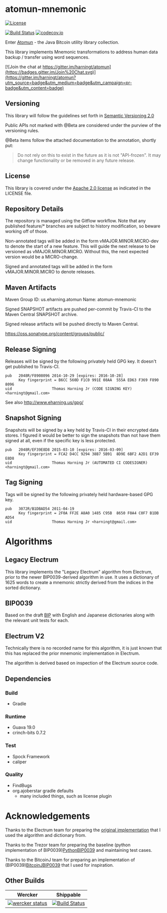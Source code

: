 # atomun-mnemonic

[![License](http://img.shields.io/badge/license-Apache_2-red.svg)][Apache2.0]

[![Build Status](https://travis-ci.org/harningt/atomun-mnemonic.svg?branch=develop)](https://travis-ci.org/harningt/atomun-mnemonic) [![codecov.io](https://codecov.io/github/harningt/atomun-mnemonic/coverage.svg?branch=develop)](https://codecov.io/github/harningt/atomun-mnemonic?branch=develop)

Enter [Atomun](https://github.com/harningt/atomun) - the Java Bitcoin utility library collection.

This library implements Mnemonic transformations to address human data
backup / transfer using word sequences.

[![Join the chat at https://gitter.im/harningt/atomun](https://badges.gitter.im/Join%20Chat.svg)](https://gitter.im/harningt/atomun?utm_source=badge&utm_medium=badge&utm_campaign=pr-badge&utm_content=badge)


## Versioning

This library will follow the guidelines set forth in [Semantic Versioning 2.0][SemVer2.0]

Public APIs not marked with @Beta are considered under the purview of the versioning rules.

@Beta items follow the attached documentation to the annotation, shortly put:

> Do not rely on this to exist in the future as it is not "API-frozen".
> It may change functionality or be removed in any future release.

## License

This library is covered under the [Apache 2.0 license][Apache2.0] as indicated in the LICENSE file.

## Repository Details

The repository is managed using the Gitflow workflow. Note that any published
feature/* branches are subject to history modification, so beware working
off of those.

Non-annotated tags will be added in the form vMAJOR.MINOR.MICRO-dev to denote the
start of a new feature. This will guide the next release to be versioned as
vMAJOR.MINOR.MICRO. Without this, the next expected version would be a MICRO-change.

Signed and annotated tags will be added in the form vMAJOR.MINOR.MICRO to denote
releases.

## Maven Artifacts

Maven Group ID: us.eharning.atomun
Name: atomun-mnemonic

Signed SNAPSHOT artifacts are pushed per-commit by Travis-CI to the
Maven Central SNAPSHOT archive.

Signed release artifacts will be pushed directly to Maven Central.

<https://oss.sonatype.org/content/groups/public/>

## Release Signing

Releases will be signed by the following privately held GPG key. It doesn't
get published to Travis-CI.

    pub   2048R/F8908096 2014-10-29 [expires: 2016-10-28]
          Key fingerprint = B6CC 560D F1C0 991E 08AA  555A ED63 F369 F890 8096
    uid                  Thomas Harning Jr (CODE SIGNING KEY) <harningt@gmail.com>

See also <http://www.eharning.us/gpg/>

## Snapshot Signing

Snapshots will be signed by a key held by Travis-CI in their encrypted
data stores. I figured it would be better to sign the snapshots than not
have them signed at all, even if the specific key is less protected.

    pub   2048R/EF39E8D8 2015-03-10 [expires: 2016-03-09]
          Key fingerprint = FCA2 D4CC 9294 38B7 5B91  8D9E 6BF2 A2D1 EF39 E8D8
    uid                  Thomas Harning Jr (AUTOMATED CI CODESIGNER) <harningt@gmail.com>

## Tag Signing

Tags will be signed by the following privately held hardware-based GPG key.

    pub   3072R/B1DBAD54 2011-04-19
          Key fingerprint = 2F0A FF2E A8A0 1485 C95B  8650 F0A4 C0F7 B1DB AD54
    uid                  Thomas Harning Jr <harningt@gmail.com>

# Algorithms

## Legacy Electrum

This library implements the "Legacy Electrum" algorithm from Electrum, prior to
the newer BIP0039-derived algorithm in use. It uses a dictionary of 1625 words
to create a mnemonic strictly derived from the indices in the sorted dictionary.

## BIP0039

Based on the draft [BIP](BIP0039Spec) with English and Japanese dictionaries
along with the relevant unit tests for each.

## Electrum V2

Technically there is no recorded name for this algorithm, it is just known
that this has replaced the prior mnemonic implementation in Electrum.

The algorithm is derived based on inspection of the Electrum source code.

## Dependencies
### Build

 * Gradle

### Runtime

 * Guava 19.0
 * crinch-bits 0.7.2

### Test

 * Spock Framework
 * caliper

### Quality

 * FindBugs
 * org.ajoberstar gradle defaults
    * many included things, such as license plugin

# Acknowledgements

Thanks to the Electrum team for preparing the [original implementation][LegacyElectrumImplementation]
that I used the algorithm and dictionary from.

Thanks to the Trezor team for preparing the baseline (python implementation of BIP0039)[PythonBIP0039]
and maintaining test cases.

Thanks to the BitcoinJ team for preparing an implementation of (BIP0039)[BitcoinJBIP0039]
that I used for inspiration.

## Other Builds

| Wercker | Shippable |
|---------|-----------|
| [![wercker status](https://app.wercker.com/status/258a1e486d24bacab7d80220616b4212/m "wercker status")](https://app.wercker.com/project/bykey/258a1e486d24bacab7d80220616b4212) | [![Build Status](https://api.shippable.com/projects/5445e7fcb904a4b21567c19b/badge?branchName=develop)](https://app.shippable.com/projects/5445e7fcb904a4b21567c19b/builds/latest) |

[Apache2.0]: http://www.apache.org/licenses/LICENSE-2.0
[SemVer2.0]: http://semver.org/spec/v2.0.0.html
[LegacyElectrumImplementation]: https://github.com/spesmilo/electrum/blob/4dcdcbc068d0d42ac7edc27c7d618b53cb6f706d/lib/old_mnemonic.py
[BIP0039Spec]: https://github.com/bitcoin/bips/blob/master/bip-0039.mediawiki
[PythonBIP0039]: https://github.com/trezor/python-mnemonic
[BitcoinJBIP0039]: https://code.google.com/p/bitcoinj/source/browse/core/src/main/java/com/google/bitcoin/crypto/MnemonicCode.java
